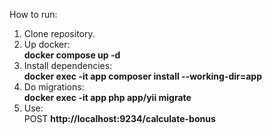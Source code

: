 How to run:
1. Clone repository.  
2. Up docker:  
  **docker compose up -d**
3. Install dependencies:  
  **docker exec -it app composer install --working-dir=app**
4. Do migrations:  
  **docker exec -it app php app/yii migrate**
5. Use:  
  POST **http://localhost:9234/calculate-bonus**
